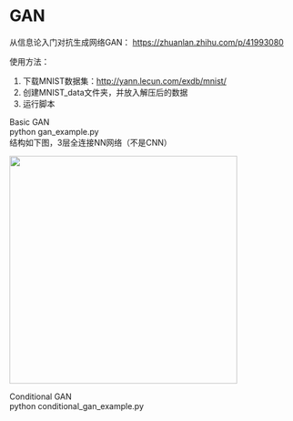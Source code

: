 # GAN

从信息论入门对抗生成网络GAN：
https://zhuanlan.zhihu.com/p/41993080

使用方法：
1. 下载MNIST数据集：http://yann.lecun.com/exdb/mnist/
2. 创建MNIST_data文件夹，并放入解压后的数据
3. 运行脚本

Basic GAN  
python gan_example.py  
结构如下图，3层全连接NN网络（不是CNN）

<img src="https://raw.githubusercontent.com/bai-shang/GAN/master/GAN.png" width="400">

Conditional GAN  
python conditional_gan_example.py  

